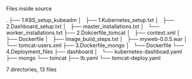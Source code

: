 Files inside source

.
├── 1.K8S_setup_kubeadm
│   ├── 1.Kubernetes_setup.txt
│   ├── 2.Dashboard_setup.txt
│   ├── master_installations.txt
│   └── worker_installations.txt
├── 2.Dokcerfile_tomcat
│   ├── context.xml
│   ├── Dockerfile
│   ├── Image_build_steps.txt
│   ├── myweb-0.0.5.war
│   └── tomcat-users.xml
├── 3.Dockerfile_mongo
│   └── Dockerfile
└── 4.Deployment_files
    ├── dashboard
    │   └── kubernetes-dashboad.yaml
    ├── mongo
    └── tomcat
        ├── lb.yaml
        └── tomcat-deploy.yaml

7 directories, 13 files
